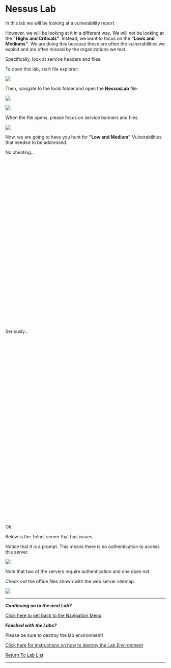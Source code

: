 # Nessus Lab

In this lab we will be looking at a vulnerability report.

However, we will be looking at it in a different way.  We will not be looking at the **"Highs and Criticals"**.  Instead, we want to focus on the **"Lows and Mediums"**.  We are doing this because these are often the vulnerabilities we exploit and are often missed by the organizations we test.

Specifically, look at service headers and files.

To open this lab, start file explorer:

![](attachments/OpeningFileExplorer.png)

Then, navigate to the tools folder and open the **NessusLab** file:

![](attachments/Navintolabs.png)

![](attachments/nessus_navtonessus.png)

When the file opens, please focus on service banners and files.

![](attachments/nessus_home.png)


Now, we are going to have you hunt for **"Low and Medium"** Vulnerabilities that needed to be addressed.

No cheating...
\
\
\
\
\
\
\
\
\
\
\
\
\
\
\
\
\
\
\
\
\
\
\
\
\
\
\
\
\
\
\
\
\
Seriously...
\
\
\
\
\
\
\
\
\
\
\
\
\
\
\
\
\
\
\
\
\
\
\
\
\
\
\
\
\
\
\
\
\
\
\
\
Ok.

Below is the Telnet server that has issues.

Notice that it is a prompt.  This means there is no authentication to access this server. 

![](attachments/nessus_telnetserver.png)

Note that two of the servers require authentication and one does not.

Check out the office files shown with the web server sitemap:

![](attachments/nessus_officefiles.png)

***
***Continuing on to the next Lab?***

[Click here to get back to the Navigation Menu](/IntroClassFiles/navigation.md)

***Finished with the Labs?***


Please be sure to destroy the lab environment!

[Click here for instructions on how to destroy the Lab Environment](/IntroClassFiles/Tools/IntroClass/LabDestruction/labdestruction.md)

[Return To Lab List](https://github.com/strandjs/IntroLabs/blob/master/IntroClassFiles/navigation.md)

---
